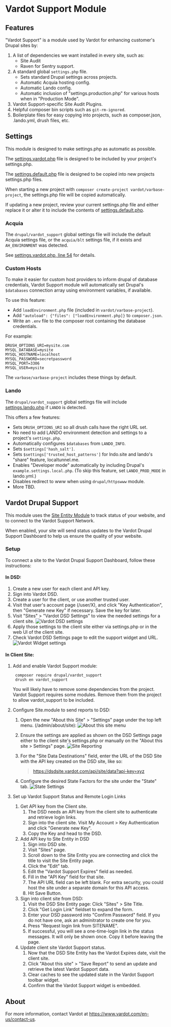 # Vardot Support Module

## Features

"Vardot Support" is a module used by Vardot for enhancing customer's Drupal sites by:

1. A list of dependencies we want installed in every site, such as:
   - Site Audit
   - Raven for Sentry support.
2. A standard global `settings.php` file.
   - Sets standard Drupal settings across projects.
   - Automatic Acquia hosting config.
   - Automatic Lando config.
   - Automatic inclusion of "settings.production.php" for various hosts when in "Production Mode".
3. Vardot Support-specific Site Audit Plugins.
4. Helpful composer bin scripts such as `git-rm-ignored`.
5. Boilerplate files for easy copying into projects, such as composer.json, .lando.yml, drush files, etc.

## Settings

This module is designed to make settings.php as automatic as possible.

The [settings.vardot.php](./settings/settings.vardot.php) file is designed to be included by your project's settings.php.

The [settings.default.php](./settings/settings.default.php) file is designed to be copied into new projects settings.php files.

When starting a new project with `composer create-project vardot/varbase-project`, the settings.php file will be copied automatically.

If updating a new project, review your current settings.php file and either replace it or alter it to include the contents of [settings.default.php](./settings/settings.default.php). 

### Acquia

The `drupal/vardot_support` global settings file will include the default Acquia settings file, or the `acquia/blt` settings file, if it exists and `AH_ENVIRONMENT` was detected.

See [settings.vardot.php, line 54](./settings/settings.vardot.php) for details.

### Custom Hosts

To make it easier for custom host providers to inform drupal of database credentials, Vardot Support module will
automatically set Drupal's `$databases` connection array using environment variables, if available.

To use this feature:

- Add `loadEnvironment.php` file (included in `vardot/varbase-project`).
- Add `"autoload": {"files": ["loadEnvironment.php]}` to `composer.json`.
- Write an `.env` file to the composer root containing the database credentials.

For example:

```
DRUSH_OPTIONS_URI=mysite.com
MYSQL_DATABASE=mysite
MYSQL_HOSTNAME=localhost
MYSQL_PASSWORD=secretpassword
MYSQL_PORT=3306
MYSQL_USER=mysite
```

The `varbase/varbase-project` includes these things by default.

### Lando

The `drupal/vardot_support` global settings file will include [settings.lando.php](./settings/settings.lando.php) if `LANDO` is detected.

This offers a few features:

- Sets `DRUSH_OPTIONS_URI` so all drush calls have the right URL set.
- No need to add LANDO environment detection and settings to a project's `settings.php`.
- Automatically configures `$databases` from `LANDO_INFO`.
- Sets `$settings['hash_salt']`.
- Sets `$settings['trusted_host_patterns']` for lndo.site and lando's "share" feature, localtunnel.me.
- Enables "Developer mode" automatically by including Drupal's `example.settings.local.php`. (To skip this feature, set `LANDO_PROD_MODE` in lando.yml.)
- Disables redirect to www when using `drupal/httpswww` module.
- More TBD.

## Vardot Drupal Support

This module uses the [Site Entity Module](https://www.drupal.org/project/site) to track status of your website, and to connect to the Vardot Support Network.

When enabled, your site will send status updates to the Vardot Drupal Support Dashboard to help us ensure the quality of your website.

### Setup

To connect a site to the Vardot Drupal Support Dashboard, follow these instructions:

#### In DSD:

1. Create a new user for each client and API key.
  1. Sign into Vardot DSD.
  2. Create a user for the client, or use another trusted user.
  3. Visit that user's account page (/user/X), and click "Key Authentication", then "Generate new Key" if necessary. 
     Save the key for later.
  4. Visit "Sites" > "Vardot DSD Settings" to view the needed settings for a client site.
     ![Vardot DSD settings](docs/dsd.png)
  5. Apply those settings to the client site either via settings.php or in the web UI of the client site.
  6. Check Vardot DSD Settings page to edit the support widget and URL.
     ![Vardot Widget settings](docs/widget.png)

#### In Client Site:

1. Add and enable Vardot Support module:

        composer require drupal/vardot_support
        drush en vardot_support 

    You will likely have to remove some dependencies from the project. Vardot Support requires some modules. Remove them 
  from the project to allow vardot_support to be included.

2. Configure Site.module to send reports to DSD:
   1. Open the new "About this Site" > "Settings" page under the top left menu. (/admin/about/site):
      ![About this site menu](docs/About-this-site.png)
   2. Ensure the settings are applied as shown on the DSD Settings page either to the client site's settings.php or manually on the "About this site > Settings" page.
      ![Site Reporting](docs/reporting.png)
   3. For the "Site Data Destinations" field, enter the URL of the DSD Site with the API key created on the DSD site, like so:
   
        > https://dsdsite.vardot.com/api/site/data?api-key=xyz

   4. Configure the desired State Factors for the site under the "State" tab.
      ![State Settings](docs/state.png)

3. Set up Vardot Support Status and Remote Login Links
   1. Get API key from the Client site. 
      1. The DSD needs an API key from the client site to authenticate and retrieve login links.
      2. Sign into the client site. Visit My Account > Key Authentication and click "Generate new Key".
      3. Copy the Key and head to the DSD.
   2. Add API key to Site Entity in DSD
      1. Sign into DSD site.
      2. Visit "Sites" page.
      3. Scroll down to the Site Entity you are connecting and click the title to visit the Site Entity page.
      4. Click the "Edit" tab.
      5. Edit the "Vardot Support Expires" field as needed.
      6. Fill in the "API Key" field for that site.
      7. The API URL field can be left blank. For extra security, you could host the site under a separate domain for this API access.
      8. Hit Save Button.
   3. Sign into client site from DSD:
      1. Visit the DSD Site Entity page: Click "Sites" > Site Title.
      2. Click "Get Login Link" fieldset to expand the form.
      3. Enter your DSD password into "Confirm Password" field. If you do not have one, ask an adminitrator to create one for you.
      4. Press "Request login link from SITENAME".
      5. If successful, you will see a one-time-login link in the status messages. It will only be shown once. Copy it before leaving the page.
   4. Update client site Vardot Support status.
      1. Now that the DSD Site Entity has the Vardot Expires date, visit the client site.
      2. Click "About this site" > "Save Report" to send an update and retrieve the latest Vardot Support data.
      3. Clear caches to see the updated state in the Vardot Support toolbar widget.
      4. Confirm that the Vardot Support widget is embedded.

## About

For more information, contact Vardot at https://www.vardot.com/en-us/contact-us.

